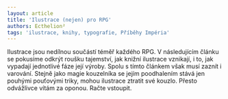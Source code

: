 ```yaml
---
layout: article
title: 'Ilustrace (nejen) pro RPG'
authors: Ecthelion²
tags: 'ilustrace, knihy, typografie, Příběhy Impéria'
---
```


Ilustrace jsou nedílnou součástí téměř každého RPG. V následujícím článku se pokusíme odkrýt roušku tajemství, jak knižní ilustrace vznikají, i to, jak vypadají jednotlivé fáze její výroby. Spolu s tímto článkem však musí zaznít i varování. Stejně jako magie kouzelníka se jejím poodhalením stává jen pouhými pouťovými triky, mohou ilustrace ztratit své kouzlo. Přesto odvážlivce vítám za oponou. Račte vstoupit.
